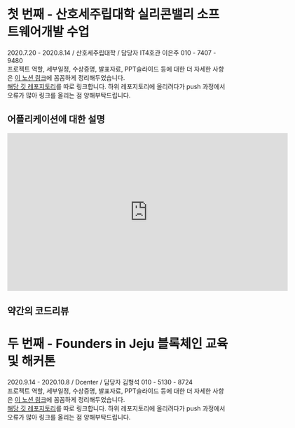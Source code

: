 # 첫 번째 - 산호세주립대학 실리콘밸리 소프트웨어개발 수업
2020.7.20 - 2020.8.14 / 산호세주립대학 / 담당자 IT4호관 이은주 010 - 7407 - 9480 \
프로젝트 역할, 세부일정, 수상증명, 발표자료, PPT슬라이드 등에 대한 더 자세한 사항은 [이 노션 링크](https://www.notion.so/kangtaeha/SJSU-Silicon-Valley-SW-Project-a68a7515cb4c4f349c793f87e15657d0)에 꼼꼼하게 정리해두었습니다. \
[해당 깃 레포지토리](https://github.com/moonmola/MBTIclub)를 따로 링크합니다. 하위 레포지토리에 올리려다가 push 과정에서 오류가 많아 링크를 올리는 점 양해부탁드립니다.

## 어플리케이션에 대한 설명
<iframe width="640" height="360" src="https://studio.youtube.com/channel/UC2jBfeSoQsnvoXUKCfNvB7g/videos/upload?d=ud&filter=%5B%5D&sort=%7B%22columnType%22%3A%22date%22%2C%22sortOrder%22%3A%22DESCENDING%22%7D" frameborder="0" allow="autoplay; encrypted-media" allowfullscreen></iframe> 
 
## 약간의 코드리뷰


# 두 번째 - Founders in Jeju 블록체인 교육 및 해커톤
2020.9.14 - 2020.10.8 / Dcenter / 담당자 김형석 010 - 5130 - 8724 \
프로젝트 역할, 세부일정, 수상증명, 발표자료, PPT슬라이드 등에 대한 더 자세한 사항은 [이 노션 링크](https://www.notion.so/kangtaeha/FOUNDERS-IN-JEJU-c325b24ba90a472b85ee14a31d18e53c)에 꼼꼼하게 정리해두었습니다. \
[해당 깃 레포지토리](https://github.com/FOUNDERS-in-JEJU)를 따로 링크합니다. 하위 레포지토리에 올리려다가 push 과정에서 오류가 많아 링크를 올리는 점 양해부탁드립니다.
